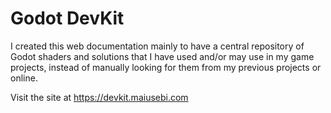 # Godot DevKit

I created this web documentation mainly to have a central repository of Godot shaders and solutions that I have used and/or may use in my game projects, instead of manually looking for them from my previous projects or online.

Visit the site at https://devkit.maiusebi.com
